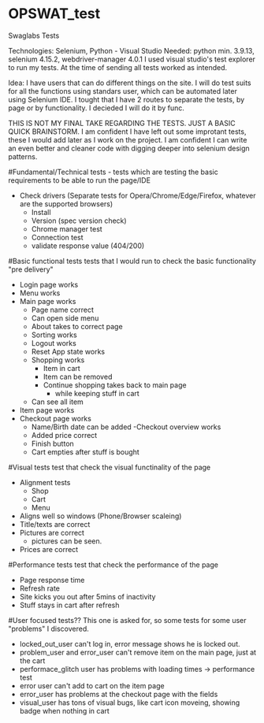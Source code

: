 # OPSWAT_test
Swaglabs Tests

Technologies: Selenium, Python - Visual Studio
Needed: python min. 3.9.13, selenium 4.15.2, webdriver-manager 4.0.1
I used visual studio's test explorer to run my tests. At the time of sending all tests worked as intended.

Idea: I have users that can do different things on the site.
I will do test suits for all the functions using standars user, which can be automated later using Selenium IDE.
I tought that I have 2 routes to separate the tests, by page or by functionality. I decieded I will do it by func. 

THIS IS NOT MY FINAL TAKE REGARDING THE TESTS. JUST A BASIC QUICK BRAINSTORM.
I am confident I have left out some improtant tests, these I would add later as I work on the project.
I am confident I can write an even better and cleaner code with digging deeper into selenium design patterns.

#Fundamental/Technical tests - tests which are testing the basic requirements to be able to run the page/IDE

- Check drivers (Separate tests for Opera/Chrome/Edge/Firefox, whatever are the supported browsers)
	- Install
	- Version (spec version check)
	- Chrome manager test
	- Connection test
	- validate response value (404/200)

#Basic functional tests 
tests that I would run to check the basic functionality "pre delivery"

- Login page works
- Menu works
- Main page works
	- Page name correct
	- Can open side menu
	- About takes to correct page
	- Sorting works
	- Logout works 
	- Reset App state works
	- Shopping works
		- Item in cart
		- Item can be removed
		- Continue shopping takes back to main page
			- while keeping stuff in cart
	- Can see all item
- Item page works
- Checkout page works
	- Name/Birth date can be added
-Checkout overview works
	- Added price correct
	- Finish button
	- Cart empties after stuff is bought

#Visual tests 
test that check the visual functinality of the page

- Alignment tests
	- Shop
	- Cart
	- Menu
- Aligns well so windows (Phone/Browser scaleing)
- Title/texts are correct
- Pictures are correct
	- pictures can be seen.
- Prices are correct

#Performance tests 
test that check the performance of the page

- Page response time
- Refresh rate
- Site kicks you out after 5mins of inactivity
- Stuff stays in cart after refresh

#User focused tests?? 
This one is asked for, so some tests for some user "problems" I discovered.

- locked_out_user can't log in, error message shows he is locked out.
- problem_user and error_user can't remove item on the main page, just at the cart
- performace_glitch user has problems with loading times -> performance test
- error user can't add to cart on the item page
- error_user has problems at the checkout page with the fields
- visual_user has tons of visual bugs, like cart icon moveing, showing badge when nothing in cart

